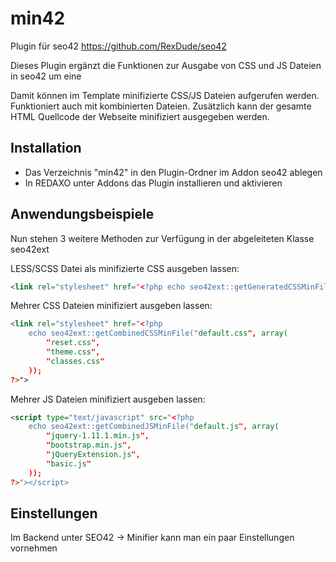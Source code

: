 min42
========
Plugin für seo42 https://github.com/RexDude/seo42

Dieses Plugin ergänzt die Funktionen zur Ausgabe von CSS und JS Dateien in seo42 um eine

Damit können im Template minifizierte CSS/JS Dateien aufgerufen werden. Funktioniert auch mit kombinierten Dateien.
Zusätzlich kann der gesamte HTML Quellcode der Webseite minifiziert ausgegeben werden.

Installation
------------
* Das Verzeichnis "min42" in den Plugin-Ordner im Addon seo42 ablegen
* In REDAXO unter Addons das Plugin installieren und aktivieren

Anwendungsbeispiele
-------------------
Nun stehen 3 weitere Methoden zur Verfügung in der abgeleiteten Klasse seo42ext

LESS/SCSS Datei als minifizierte CSS ausgeben lassen:
```html
<link rel="stylesheet" href="<?php echo seo42ext::getGeneratedCSSMinFile("theme.less"); ?>">
```

Mehrer CSS Dateien minifiziert ausgeben lassen:
```html
<link rel="stylesheet" href="<?php
    echo seo42ext::getCombinedCSSMinFile("default.css", array(
        "reset.css",
        "theme.css",
        "classes.css"
    ));
?>">
```

Mehrer JS Dateien minifiziert ausgeben lassen:
```html
<script type="text/javascript" src="<?php
    echo seo42ext::getCombinedJSMinFile("default.js", array(
        "jquery-1.11.1.min.js",
        "bootstrap.min.js",
        "jQueryExtension.js",
        "basic.js"
    ));
?>"></script>
```

Einstellungen
-------------
Im Backend unter SEO42 -> Minifier kann man ein paar Einstellungen vornehmen